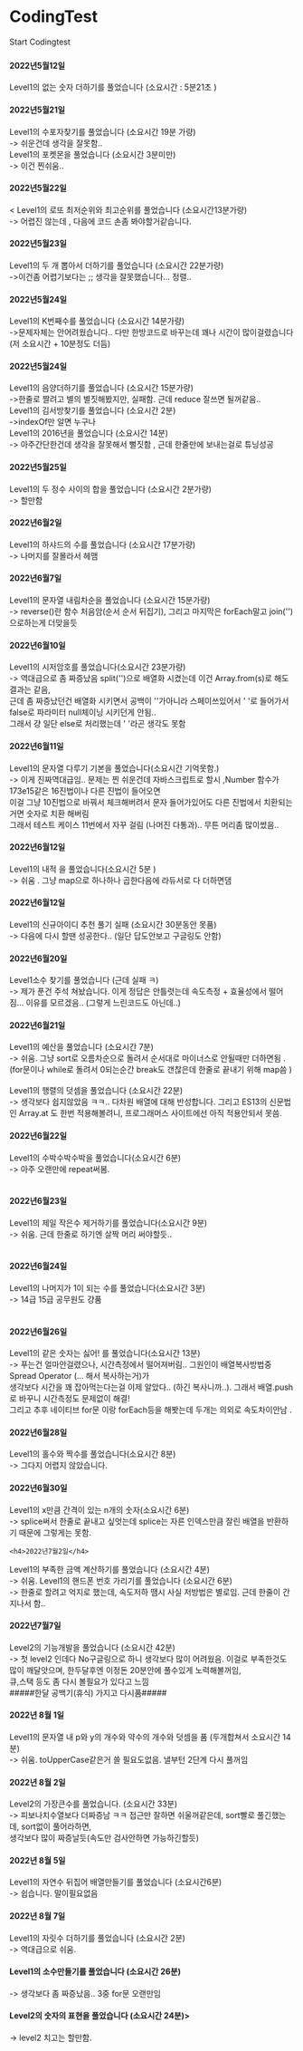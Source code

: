 # CodingTest
Start Codingtest
###
<h4>2022년5월12일</h4>
  Level1의 없는 숫자 더하기를 풀었습니다 (소요시간 : 5분21초 )
<h4>2022년5월21일</h4>
 Level1의 수포자찾기를 풀었습니다 (소요시간 19분 가량)<br/>
 -> 쉬운건데 생각을 잘못함.. <br/>
 Level1의 포켓몬을 풀었습니다 (소요시간 3분미만)<br/>
 -> 이건 찐쉬움..
 <h4>2022년5월22일</h4><
 Level1의 로또 최저순위와 최고순위를 풀었습니다 (소요시간13분가량)<br>
 -> 어렵진 않는데 , 다음에 코드 손좀 봐야할거같습니다.
 <h4>2022년5월23일</h4>
 Level1의 두 개 뽑아서 더하기를 풀었습니다 (소요시간 22분가량) <br/>
 ->이건좀 어렵기보다는 ;; 생각을 잘못했습니다... 정렬.. 
 <h4>2022년5월24일</h4>
 Level1의 K번째수를 풀었습니다 (소요시간 14분가량) <br/>
 ->문제자체는 안어려웠습니다.. 다만 한방코드로 바꾸는데 꽤나 시간이 많이걸렸습니다(저 소요시간 + 10분정도 더듬)
 <h4>2022년5월24일</h4>
 Level1의 음양더하기를 풀었습니다 (소요시간 15분가량) <br/>
 ->한줄로 짤려고 별의 별짓해봤지만, 실패함. 근데 reduce 잘쓰면 될꺼같음.. <br/>
 Level1의 김서방찾기를 풀었습니다 (소요시간 2분) <br/>
 ->indexOf만 알면 누구나 <br/>
 Level1의 2016년을 풀었습니다 (소요시간 14분) <br/>
 -> 아주간단한건데 생각을 잘못해서 뻘짓함 , 근데 한줄만에 보내는걸로 튜닝성공 
 <h4>2022년5월25일</h4>
 Level1의 두 정수 사이의 합을 풀었습니다 (소요시간 2분가량) <br/>
 -> 할만함
  <h4>2022년6월2일</h4>
 Level1의 하샤드의 수를 풀었습니다 (소요시간 17분가량) <br/>
 -> 나머지를 잘몰라서 헤맴
<h4>2022년6월7일</h4>
 Level1의 문자열 내림차순을 풀었습니다 (소요시간 15분가량) <br/>
 -> reverse()란 함수 처음암(순서 순서 뒤집기), 그리고 마지막은 forEach말고 join('')으로하는게 더맞을듯
 <h4>2022년6월10일</h4>
 Level1의 시저암호를 풀었습니다(소요시간 23분가량) <br/>
 -> 역대급으로 좀 짜증났음 split('')으로 배열화 시켰는데 이건 Array.from(s)로 해도 결과는 같음, <br/>
 근데 좀 짜증났던건 배열화 시키면서 공백이 ''가아니라 스페이쓰있어서 ' '로 들어가서 false로 파라미터 null체이닝 시키던게 안됨..<br/>
그래서 걍 일단 else로 처리했는데 ' '라곤 생각도 못함 
 <h4>2022년6월11일</h4>
 Level1의 문자열 다루기 기본을 풀었습니다(소요시간 기억못함.) <br/>
 -> 이게 진짜역대급임.. 문제는 찐 쉬운건데 자바스크립트로 할시 ,Number 함수가  173e15같은 16진법이나 다른 진법이 들어오면<br/>
 이걸 그냥 10진법으로 바꿔서 체크해버려서 문자 들어가있어도 다른 진법에서 치환되는거면 숫자로 치환 해버림 <br/>
 그래서 테스트 케이스 11번에서 자꾸 걸림 (나머진 다통과).. 무튼 머리좀 많이썼음.. 
  <h4>2022년6월12일</h4>
 Level1의 내적 을 풀었습니다(소요시간 5분 ) <br/>
 -> 쉬움 . 그냥 map으로 하나하나 곱한다음에 라듀서로 다 더하면댐
   <h4>2022년6월12일</h4>
 Level1의  신규아이디 추천 풀기 실패 (소요시간 30분동안 못품) <br/>
 -> 다음에 다시 할땐 성공한다.. (일단 답도안보고 구글링도 안함)
    <h4>2022년6월20일</h4>
 Level1소수 찾기를 풀었습니다 (근데 실패 ㅋ) <br/>
 -> 제가 푼건 주석 쳐놨습니다. 이게 정답은 안틀렷는데 속도측정 + 효율성에서 떨어짐... 이유를 모르겠음.. (그렇게 느린코드도 아닌데..)
     <h4>2022년6월21일</h4>
 Level1의 예산을 풀었습니다 (소요시간 7분) <br/>
 ->  쉬움. 그냥 sort로 오름차순으로 돌려서 순서대로 마이너스로 안될때만 더하면됨 . (for문이나 while로 돌려서 0되는순간 break도 갠찮은데 한줄로 끝내기 위해 map씀 )<br/><br/>
 Level1의 행렬의 덧셈을 풀었습니다 (소요시간 22분) <br/>
 -> 생각보다 쉽지않았음 ㅋㅋ.. 다차원 배열에 대해 반성합니다. 그리고 ES13의 신문법인 Array.at 도 한번 적용해볼려니, 프로그래머스 사이트에선 아직 적용안되서 못씀.
 <h4>2022년6월22일</h4>
 Level1의 수박수박수박을 풀었습니다(소요시간 6분) <br/>
 -> 아주 오랜만에 repeat써봄. <br/><br/>
 <h4>2022년6월23일</h4>
 Level1의 제일 작은수 제거하기를 풀었습니다(소요시간 9분) <br/>
 -> 쉬움. 근데 한줄로 하기엔 살짝 머리 써야할듯.. <br/><br/>
  <h4>2022년6월24일</h4>
 Level1의 나머지가 1이 되는 수를 풀었습니다(소요시간 3분) <br/>
 -> 14급 15급 공무원도 걍품 <br/><br/>
   <h4>2022년6월26일</h4>
 Level1의 같은 숫자는 싫어! 를 풀었습니다(소요시간 13분) <br/>
 -> 푸는건 얼마안걸렸으나, 시간측정에서 떨어져버림.. 그원인이 배열복사방법중  Spread Operator (... 해서 복사하는거)가 <br/>
 생각보다 시간을 꽤 잡아먹는다는걸 이제 알았다.. (하긴 복사니까..). 그래서 배열.push로 바꾸니 시간측정도 문제없이 해결!<br/>
 그리고 추후 네이티브 for문 이랑 forEach등을 해봣는데 두개는 의외로 속도차이안남 .
    <h4>2022년6월28일</h4>
 Level1의 홀수와 짝수를 풀었습니다(소요시간 8분) <br/>
-> 그다지 어렵지 않았습니다.
    <h4>2022년6월30일</h4>
 Level1의 x만큼 간격이 있는 n개의 숫자(소요시간 6분) <br/>
-> splice써서 한줄로 끝내고 싶엇는데 splice는 자른 인덱스만큼 잘린 배열을 반환하기 때문에 그렇게는 못함.

    <h4>2022년7월2일</h4>
 Level1의 부족한 금액 계산하기를 풀었습니다 (소요시간 4분) <br/>
-> 쉬움.
 Level1의 핸드폰 번호 가리기를 풀었습니다 (소요시간 6분) <br/>
-> 한줄로 할려고 억지로 했는데, 속도저하 땜시 사실 저방법은 별로임. 근데 한줄이 간지나서 함..

 <h4>2022년7월7일</h4>
 Level2의 기능개발을 풀었습니다 (소요시간 42분)<br/>
-> 첫 level2 인데다 No구글링으로 하니 생각보다 많이 어려웠음. 이걸로 부족한것도 많이 깨달앗으며, 한두달후엔 이정돈 20분안에 풀수있게 노력해볼꺼임, <br/>
  큐,스택 등도 좀 다시 볼필요가 있다고 느낌
  <br/> 
  #####한달 공백기(휴식) 가지고 다시품#####
  <h4>2022년 8월 1일</h4>
  Level1의 문자열 내 p와 y의 개수와 약수의 개수와 덧셈을 품 (두개합쳐서 소요시간 14분)<br/>
  -> 쉬움. toUpperCase같은거 쓸 필요도없음. 낼부턴 2단계 다시 풀꺼임 
  <h4>2022년 8월 2일</h4>
  Level2의 가장큰수를 풀었습니다. (소요시간 33분)<br/>
  -> 피보나치수열보다 더짜증남 ㅋㅋ 접근만 잘하면 쉬울꺼같은데, sort빨로 풀긴했는데, sort없이 풀어라하면,<br/>
  생각보다 많이 짜증날듯(속도만 검사안하면 가능하긴할듯)
  
  <h4>2022년 8월 5일</h4>
  Level1의 자연수 뒤집어 배열만들기를 풀었습니다 (소요시간6분)<br/>
  -> 쉽습니다. 말이필요없음
  <h4>2022년 8월 7일 </h4>
  Level1의 자릿수 더하기를 풀었습니다 (소요시간 2분) <br/>
  -> 역대급으로 쉬움.
  <h4>Level1의 소수만들기를 풀었습니다 (소요시간 26분)</h4>
  -> 생각보다 좀 짜증났음.. 3중 for문 오랜만임
  <h4>Level2의 숫자의 표현을 풀었습니다 (소요시간 24분)></h4>
  -> level2 치고는 할만함.
  

